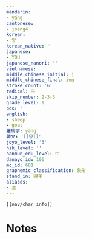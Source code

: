 ```yaml
---
mandarin:
- yáng
cantonese:
- joeng4
korean:
- 양
korean_native: ''
japanese:
- YOU
japanese_nanori: ''
vietnamese:
middle_chinese_initial: j
middle_chinese_final: ɨɐŋ
stroke_count: '6'
radical: 羊
skip_number: 2-3-3
grade_level: 1
pos: ''
english:
- sheep
- goat
羅馬字: yang
韓文: '[[양]]'
joyo_level: '3'
hsk_level: ''
hanmun_edu_level: 中
danayo_id: 106
mc_id: 681
graphemic_classification: 象形
stand_in: 綿羊
aliases:
- 𦍌
---
```

```meta-bind-embed
[[nav/char_info]]
```

# Notes
